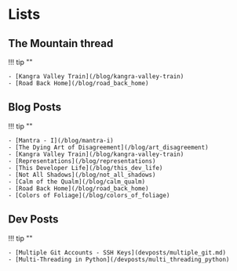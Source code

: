 # Lists

## The Mountain thread

!!! tip ""

    - [Kangra Valley Train](/blog/kangra-valley-train)
    - [Road Back Home](/blog/road_back_home)

## Blog Posts

!!! tip ""

    - [Mantra - I](/blog/mantra-i)
    - [The Dying Art of Disagreement](/blog/art_disagreement)
    - [Kangra Valley Train](/blog/kangra-valley-train)
    - [Representations](/blog/representations)
    - [This Developer Life](/blog/this_dev_life)
    - [Not All Shadows](/blog/not_all_shadows)
    - [Calm of the Qualm](/blog/calm_qualm)
    - [Road Back Home](/blog/road_back_home)
    - [Colors of Foliage](/blog/colors_of_foliage)

## Dev Posts

!!! tip ""

    - [Multiple Git Accounts - SSH Keys](devposts/multiple_git.md)
    - [Multi-Threading in Python](/devposts/multi_threading_python)

[^1]: Last Updated: `2018-11-02`
